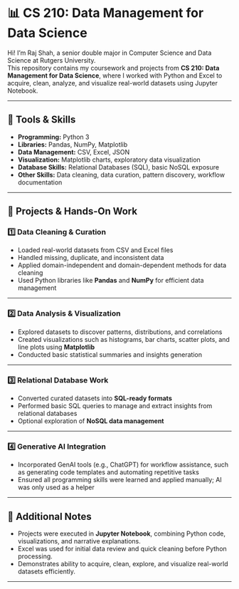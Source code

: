 # 📊 CS 210: Data Management for Data Science

Hi! I’m Raj Shah, a senior double major in Computer Science and Data Science at Rutgers University.  
This repository contains my coursework and projects from **CS 210: Data Management for Data Science**, where I worked with Python and Excel to acquire, clean, analyze, and visualize real-world datasets using Jupyter Notebook.

---

## 🧰 Tools & Skills
- **Programming:** Python 3  
- **Libraries:** Pandas, NumPy, Matplotlib  
- **Data Management:** CSV, Excel, JSON  
- **Visualization:** Matplotlib charts, exploratory data visualization  
- **Database Skills:** Relational Databases (SQL), basic NoSQL exposure  
- **Other Skills:** Data cleaning, data curation, pattern discovery, workflow documentation  

---

## 📂 Projects & Hands-On Work

### 1️⃣ Data Cleaning & Curation
- Loaded real-world datasets from CSV and Excel files  
- Handled missing, duplicate, and inconsistent data  
- Applied domain-independent and domain-dependent methods for data cleaning  
- Used Python libraries like **Pandas** and **NumPy** for efficient data management  

---

### 2️⃣ Data Analysis & Visualization
- Explored datasets to discover patterns, distributions, and correlations  
- Created visualizations such as histograms, bar charts, scatter plots, and line plots using **Matplotlib**  
- Conducted basic statistical summaries and insights generation  

---

### 3️⃣ Relational Database Work
- Converted curated datasets into **SQL-ready formats**  
- Performed basic SQL queries to manage and extract insights from relational databases  
- Optional exploration of **NoSQL data management**  

---

### 4️⃣ Generative AI Integration
- Incorporated GenAI tools (e.g., ChatGPT) for workflow assistance, such as generating code templates and automating repetitive tasks  
- Ensured all programming skills were learned and applied manually; AI was only used as a helper  

---

## 🔗 Additional Notes
- Projects were executed in **Jupyter Notebook**, combining Python code, visualizations, and narrative explanations.  
- Excel was used for initial data review and quick cleaning before Python processing.  
- Demonstrates ability to acquire, clean, explore, and visualize real-world datasets efficiently.  

---
